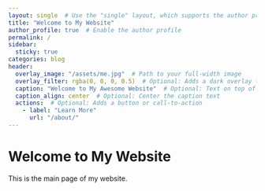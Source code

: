 ```yaml
---
layout: single  # Use the "single" layout, which supports the author profile
title: "Welcome to My Website"
author_profile: true  # Enable the author profile
permalink: /
sidebar:
  sticky: true
categories: blog
header:
  overlay_image: "/assets/me.jpg"  # Path to your full-width image
  overlay_filter: rgba(0, 0, 0, 0.5)  # Optional: Adds a dark overlay for better text contrast
  caption: "Welcome to My Awesome Website"  # Optional: Text on top of the image
  caption_align: center  # Optional: Center the caption text
  actions:  # Optional: Adds a button or call-to-action
    - label: "Learn More"
      url: "/about/"
---
```

# Welcome to My Website

This is the main page of my website.
